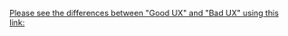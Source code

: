 [Please see the differences between "Good UX" and "Bad UX" using this link:](https://www.figma.com/file/bAsAISXyrYaDpvcUDKY59A/Differences-Between-%22Good-UX%22-and-%22Bad-UX%22?node-id=0%3A1)
